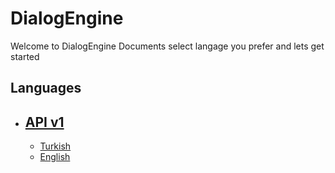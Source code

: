# DialogEngine

Welcome to DialogEngine Documents select langage you prefer and lets get started

## Languages
 - ## [API v1](./v1/index.md)
   - [Turkish](./v1/tr/index.md)
   - [English](./v1/en/index.md)

